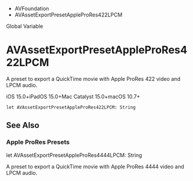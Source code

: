 

- AVFoundation
-  AVAssetExportPresetAppleProRes422LPCM 

Global Variable

# AVAssetExportPresetAppleProRes422LPCM

A preset to export a QuickTime movie with Apple ProRes 422 video and LPCM audio.

iOS 15.0+iPadOS 15.0+Mac Catalyst 15.0+macOS 10.7+

``` source
let AVAssetExportPresetAppleProRes422LPCM: String
```

## See Also

### Apple ProRes Presets

let AVAssetExportPresetAppleProRes4444LPCM: String

A preset to export a QuickTime movie with Apple ProRes 4444 video and LPCM audio.

